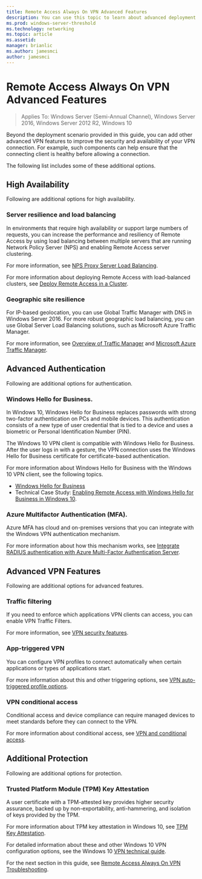 ```yaml
---
title: Remote Access Always On VPN Advanced Features
description: You can use this topic to learn about advanced deployment options for Always On VPN with Windows Server 2016 and Windows 10.
ms.prod: windows-server-threshold
ms.technology: networking
ms.topic: article
ms.assetid: 
manager: brianlic
ms.author: jamesmci
author: jamesmci
---
```

# Remote Access Always On VPN Advanced Features

>Applies To: Windows Server (Semi-Annual Channel), Windows Server 2016, Windows Server 2012 R2, Windows 10

Beyond the deployment scenario provided in this guide, you can add other advanced VPN features to improve the security and availability of your VPN connection. For example, such components can help ensure that the connecting client is healthy before allowing a connection. 

The following list includes some of these additional options.

## High Availability

Following are additional options for high availability.

### Server resilience and load balancing

In environments that require high availability or support large numbers of requests, you can increase the performance and resiliency of Remote Access by using load balancing between multiple servers that are running Network Policy Server \(NPS\) and enabling Remote Access server clustering.

For more information, see [NPS Proxy Server Load Balancing](../../../../../networking/technologies/nps/nps-manage-proxy-lb.md). 

For more information about deploying Remote Access with load-balanced clusters, see [Deploy Remote Access in a Cluster](https://docs.microsoft.com/windows-server/remote/remote-access/ras/cluster/deploy-remote-access-in-cluster).

### Geographic site resilience

For IP-based geolocation, you can use Global Traffic Manager with DNS in Windows Server 2016. For more robust geographic load balancing, you can use Global Server Load Balancing solutions, such as Microsoft Azure Traffic Manager.

For more information, see [Overview of Traffic Manager](https://docs.microsoft.com/azure/traffic-manager/traffic-manager-overview) and [Microsoft Azure Traffic Manager](https://azure.microsoft.com/en-us/services/traffic-manager).

## Advanced Authentication

Following are additional options for authentication.

### Windows Hello for Business.

In Windows 10, Windows Hello for Business replaces passwords with strong two-factor authentication on PCs and mobile devices. This authentication consists of a new type of user credential that is tied to a device and uses a biometric or Personal Identification Number \(PIN\).

The Windows 10 VPN client is compatible with Windows Hello for Business. After the user logs in with a gesture, the VPN connection uses the Windows Hello for Business certificate for certificate-based authentication. 

For more information about Windows Hello for Business with the Windows 10 VPN client, see the following topics.

- [Windows Hello for Business](https://docs.microsoft.com/windows/access-protection/hello-for-business/hello-identity-verification)
- Technical Case Study: [Enabling Remote Access with Windows Hello for Business in Windows 10](https://msdn.microsoft.com/library/mt728163.aspx).

### Azure Multifactor Authentication (MFA).

Azure MFA has cloud and on\-premises versions that you can integrate with the Windows VPN authentication mechanism. 

For more information about how this mechanism works, see [Integrate RADIUS authentication with Azure Multi-Factor Authentication Server](https://docs.microsoft.com/azure/multi-factor-authentication/multi-factor-authentication-get-started-server-radius).

## Advanced VPN Features

Following are additional options for advanced features.

### Traffic filtering

If you need to enforce which applications VPN clients can access, you can enable VPN Traffic Filters. 

For more information, see [VPN security features](https://docs.microsoft.com/windows/access-protection/vpn/vpn-security-features).

### App-triggered VPN

You can configure VPN profiles to connect automatically when certain applications or types of applications start.

For more information about this and other triggering options, see [VPN auto-triggered profile options](https://docs.microsoft.com/windows/access-protection/vpn/vpn-auto-trigger-profile).

### VPN conditional access

Conditional access and device compliance can require managed devices to meet standards before they can connect to the VPN. 

For more information about conditional access, see [VPN and conditional access](https://docs.microsoft.com/windows/access-protection/vpn/vpn-conditional-access).

## Additional Protection

Following are additional options for protection.

### Trusted Platform Module \(TPM\) Key Attestation

A user certificate with a TPM\-attested key provides higher security assurance, backed up by non\-exportability, anti\-hammering, and isolation of keys provided by the TPM. 

For more information about TPM key attestation in Windows 10, see [TPM Key Attestation](https://docs.microsoft.com/windows-server/identity/ad-ds/manage/component-updates/tpm-key-attestation).

For detailed information about these and other Windows 10 VPN configuration options, see the Windows 10 [VPN technical guide](https://docs.microsoft.com/windows/access-protection/vpn/vpn-guide).

For the next section in this guide, see [Remote Access Always On VPN Troubleshooting](always-on-vpn-deploy-troubleshooting.md).
